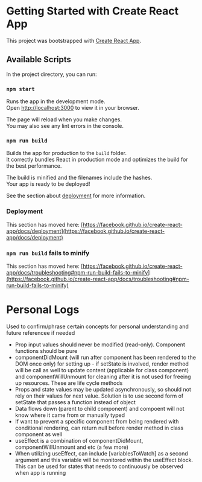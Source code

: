 # Getting Started with Create React App

This project was bootstrapped with [Create React App](https://github.com/facebook/create-react-app).

## Available Scripts

In the project directory, you can run:

### `npm start`

Runs the app in the development mode.\
Open [http://localhost:3000](http://localhost:3000) to view it in your browser.

The page will reload when you make changes.\
You may also see any lint errors in the console.

### `npm run build`

Builds the app for production to the `build` folder.\
It correctly bundles React in production mode and optimizes the build for the best performance.

The build is minified and the filenames include the hashes.\
Your app is ready to be deployed!

See the section about [deployment](https://facebook.github.io/create-react-app/docs/deployment) for more information.

### Deployment

This section has moved here: [https://facebook.github.io/create-react-app/docs/deployment](https://facebook.github.io/create-react-app/docs/deployment)

### `npm run build` fails to minify

This section has moved here: [https://facebook.github.io/create-react-app/docs/troubleshooting#npm-run-build-fails-to-minify](https://facebook.github.io/create-react-app/docs/troubleshooting#npm-run-build-fails-to-minify)

# Personal Logs
Used to confirm/phrase certain concepts for personal understanding and future referencee if needed
- Prop input values should never be modified (read-only). Component functions should be pure
- componentDidMount (will run after component has been rendered to the DOM once only) for setting up - if setState is involved, render method will be call as well to update content (applicable for class component) and componentWillUnmount for cleaning after it is not used for freeing up resources. These are life cycle methods
- Props and state values may be updated asynchronously, so should not rely on their values for next value. Solution is to use second form of setState that passes a function instead of object
- Data flows down (parent to child component) and compoent will not know where it came from or manually typed
- If want to prevent a specific component from being rendered with conditional rendering, can return null before render method in class component as well
- useEffect is a combination of componentDidMount, componentWillUnmount and etc (a few more)
- When utilizing useEffect, can include [variablesToWatch] as a second argument and this variable will be monitored within the useEffect block. This can be used for states that needs to continuously be observed when app is running
